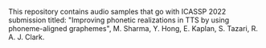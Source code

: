 This repository contains audio samples that go with ICASSP 2022 submission titled: "Improving phonetic realizations in TTS by using phoneme-aligned graphemes", M. Sharma, Y. Hong, E. Kaplan, S. Tazari, R. A. J. Clark.
